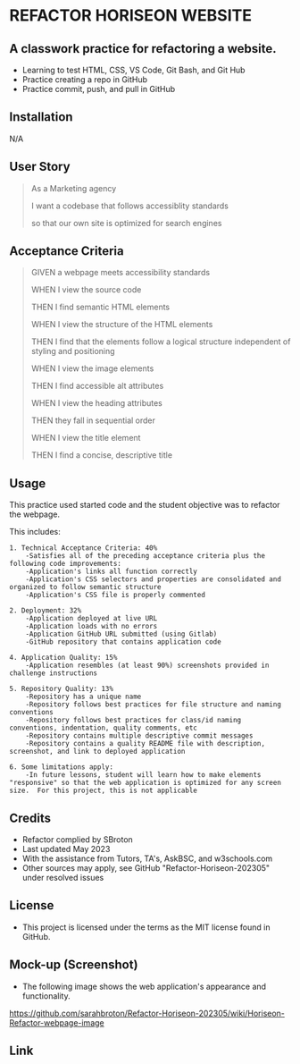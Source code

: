 # REFACTOR HORISEON WEBSITE

## A classwork practice for refactoring a website. 

- Learning to test HTML, CSS, VS Code, Git Bash, and Git Hub
- Practice creating a repo in GitHub
- Practice commit, push, and pull in GitHub

## Installation

N/A

## User Story

>As a Marketing agency
>
>I want a codebase that follows accessiblity standards
>
>so that our own site is optimized for search engines

## Acceptance Criteria

>GIVEN a webpage meets accessibility standards
>
>WHEN I view the source code
>
>THEN I find semantic HTML elements
>
>WHEN I view the structure of the HTML elements
>
>THEN I find that the elements follow a logical structure independent of styling and positioning
>
>WHEN I view the image elements
>
>THEN I find accessible alt attributes
>
>WHEN I view the heading attributes
>
>THEN they fall in sequential order
>
>WHEN I view the title element
>
>THEN I find a concise, descriptive title

## Usage

This practice used started code and the student objective was to refactor the webpage. 

This includes:

    1. Technical Acceptance Criteria: 40%
        -Satisfies all of the preceding acceptance criteria plus the following code improvements:
        -Application's links all function correctly
        -Application's CSS selectors and properties are consolidated and organized to follow semantic structure
        -Application's CSS file is properly commented

    2. Deployment: 32%
        -Application deployed at live URL
        -Application loads with no errors
        -Application GitHub URL submitted (using Gitlab)
        -GitHub repository that contains application code

    4. Application Quality: 15%
        -Application resembles (at least 90%) screenshots provided in challenge instructions

    5. Repository Quality: 13%
        -Repository has a unique name
        -Repository follows best practices for file structure and naming conventions
        -Repository follows best practices for class/id naming conventions, indentation, quality comments, etc
        -Repository contains multiple descriptive commit messages
        -Repository contains a quality README file with description, screenshot, and link to deployed application

    6. Some limitations apply:
        -In future lessons, student will learn how to make elements "responsive" so that the web application is optimized for any screen size.  For this project, this is not applicable

## Credits
- Refactor complied by SBroton
- Last updated May 2023
- With the assistance from Tutors, TA's, AskBSC, and w3schools.com
- Other sources may apply, see GitHub "Refactor-Horiseon-202305" under resolved issues

## License
- This project is licensed under the terms as the MIT license found in GitHub.

## Mock-up (Screenshot)
- The following image shows the web application's appearance and functionality. 

https://github.com/sarahbroton/Refactor-Horiseon-202305/wiki/Horiseon-Refactor-webpage-image

## Link
